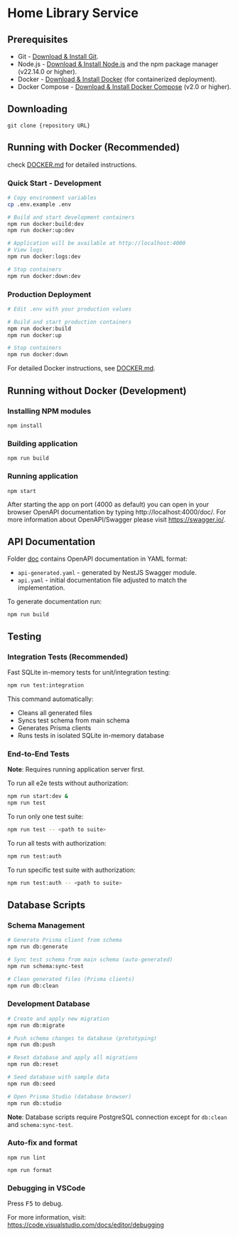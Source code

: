 # Home Library Service

## Prerequisites

- Git - [Download & Install Git](https://git-scm.com/downloads).
- Node.js - [Download & Install Node.js](https://nodejs.org/en/download/) and the npm package manager (v22.14.0 or higher).
- Docker - [Download & Install Docker](https://docs.docker.com/engine/install/) (for containerized deployment).
- Docker Compose - [Download & Install Docker Compose](https://docs.docker.com/compose/install/) (v2.0 or higher).

## Downloading

```
git clone {repository URL}
```

## Running with Docker (Recommended)

check [DOCKER.md](./DOCKER.md) for detailed instructions.

### Quick Start - Development

```bash
# Copy environment variables
cp .env.example .env

# Build and start development containers
npm run docker:build:dev
npm run docker:up:dev

# Application will be available at http://localhost:4000
# View logs
npm run docker:logs:dev

# Stop containers
npm run docker:down:dev
```

### Production Deployment

```bash
# Edit .env with your production values

# Build and start production containers
npm run docker:build
npm run docker:up

# Stop containers
npm run docker:down
```

For detailed Docker instructions, see [DOCKER.md](./DOCKER.md).

## Running without Docker (Development)

### Installing NPM modules

```
npm install
```

### Building application

```
npm run build
```

### Running application

```
npm start
```

After starting the app on port (4000 as default) you can open
in your browser OpenAPI documentation by typing http://localhost:4000/doc/.
For more information about OpenAPI/Swagger please visit https://swagger.io/.

## API Documentation

Folder [doc](doc) contains OpenAPI documentation in YAML format:
- `api-generated.yaml` - generated by NestJS Swagger module.
- `api.yaml` - initial documentation file adjusted to match the implementation.

To generate documentation run:

```
npm run build
```

## Testing

### Integration Tests (Recommended)

Fast SQLite in-memory tests for unit/integration testing:

```bash
npm run test:integration
```

This command automatically:
- Cleans all generated files
- Syncs test schema from main schema
- Generates Prisma clients
- Runs tests in isolated SQLite in-memory database

### End-to-End Tests

**Note**: Requires running application server first.

To run all e2e tests without authorization:

```bash
npm run start:dev &
npm run test
```

To run only one test suite:

```bash
npm run test -- <path to suite>
```

To run all tests with authorization:

```bash
npm run test:auth
```

To run specific test suite with authorization:

```bash
npm run test:auth -- <path to suite>
```

## Database Scripts

### Schema Management

```bash
# Generate Prisma client from schema
npm run db:generate

# Sync test schema from main schema (auto-generated)
npm run schema:sync-test

# Clean generated files (Prisma clients)
npm run db:clean
```

### Development Database

```bash
# Create and apply new migration
npm run db:migrate

# Push schema changes to database (prototyping)
npm run db:push

# Reset database and apply all migrations
npm run db:reset

# Seed database with sample data
npm run db:seed

# Open Prisma Studio (database browser)
npm run db:studio
```

**Note**: Database scripts require PostgreSQL connection except for `db:clean` and `schema:sync-test`.

### Auto-fix and format

```
npm run lint
```

```
npm run format
```

### Debugging in VSCode

Press <kbd>F5</kbd> to debug.

For more information, visit: https://code.visualstudio.com/docs/editor/debugging
